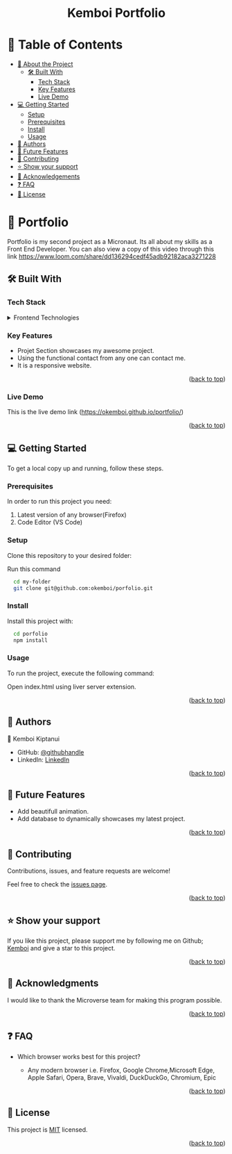 <a name="readme-top"></a>

<div align="center">
  <!-- <img src="logo.png" alt="logo" width="150"  height="auto" /> -->
  <br/>

  <h1><b>Kemboi Portfolio</b></h1>

</div>

<!-- TABLE OF CONTENTS -->

# 📗 Table of Contents

- [📖 About the Project](#about-project)
  - [🛠 Built With](#built-with)
    - [Tech Stack](#tech-stack)
    - [Key Features](#key-features)
    - [Live Demo](#live-demo)
- [💻 Getting Started](#getting-started)
  - [Setup](#setup)
  - [Prerequisites](#prerequisites)
  - [Install](#install)
  - [Usage](#usage)
- [👥 Authors](#authors)
- [🔭 Future Features](#future-features)
- [🤝 Contributing](#contributing)
- [⭐️ Show your support](#support)
- [🙏 Acknowledgements](#acknowledgements)
- [❓ FAQ](#faq)
- [📝 License](#license)

<!-- PROJECT DESCRIPTION -->

# 📖 Portfolio <a name="about-project"></a>

Portfolio is my second project as a Micronaut. Its all about my skills as a Front End Developer. You can also view a copy of this video through this link https://www.loom.com/share/dd136294cedf45adb92182aca3271228

## 🛠 Built With <a name="built-with"></a>

### Tech Stack <a name="tech-stack"></a>

<details>
  <summary>Frontend Technologies</summary>
  <ul>
    <li><a href="https://html.com/">HTML</a></li>
    <li><a href="https://css-tricks.com/">CSS</a></li>
    <li>JavaScript</li>

  </ul>
</details>

<!-- Features -->

### Key Features <a name="key-features"></a>

- Projet Section showcases my awesome project.
- Using the functional contact from any one can contact me.
- It is a responsive website.

<p align="right">(<a href="#readme-top">back to top</a>)</p>

### Live Demo <a name="live-demo"></a>

This is the live demo link (https://okemboi.github.io/portfolio/)

<p align="right">(<a href="#readme-top">back to top</a>)</p>
<!-- GETTING STARTED -->

## 💻 Getting Started <a name="getting-started"></a>

To get a local copy up and running, follow these steps.

### Prerequisites

In order to run this project you need:

1. Latest version of any browser(Firefox)
2. Code Editor (VS Code)

### Setup

Clone this repository to your desired folder:

Run this command

```sh
  cd my-folder
  git clone git@github.com:okemboi/porfolio.git
```

### Install

Install this project with:

```sh
  cd porfolio
  npm install
```

### Usage

To run the project, execute the following command:

Open index.html using liver server extension.

<p align="right">(<a href="#readme-top">back to top</a>)</p>

<!-- AUTHORS -->

## 👥 Authors <a name="authors"></a>

👤 Kemboi Kiptanui

- GitHub: [@githubhandle](https://github.com/okemboi)
- LinkedIn: [LinkedIn](https://www.linkedin.com/in/kiptanuikemboi/)

<p align="right">(<a href="#readme-top">back to top</a>)</p>

<!-- FUTURE FEATURES -->

## 🔭 Future Features <a name="future-features"></a>

- Add beautifull animation.
- Add database to dynamically showcases my latest project.

<p align="right">(<a href="#readme-top">back to top</a>)</p>

<!-- CONTRIBUTING -->

## 🤝 Contributing <a name="contributing"></a>

Contributions, issues, and feature requests are welcome!

Feel free to check the [issues page](https://github.com/okemboi/portfolio/issues/4).

<p align="right">(<a href="#readme-top">back to top</a>)</p>

<!-- SUPPORT -->

## ⭐️ Show your support <a name="support"></a>

If you like this project, please support me by following me on Github; <a href ="https://github.com/okemboi">Kemboi</a> and give a star to this project.

<p align="right">(<a href="#readme-top">back to top</a>)</p>

<!-- ACKNOWLEDGEMENTS -->

## 🙏 Acknowledgments <a name="acknowledgements"></a>

I would like to thank the Microverse team for making this program possible.

<p align="right">(<a href="#readme-top">back to top</a>)</p>

<!-- FAQ (optional) -->

## ❓ FAQ <a name="faq"></a>

- Which browser works best for this project?

  - Any modern browser i.e. Firefox, Google Chrome,Microsoft Edge, Apple Safari, Opera, Brave, Vivaldi, DuckDuckGo, Chromium, Epic

<p align="right">(<a href="#readme-top">back to top</a>)</p>

<!-- LICENSE -->

## 📝 License <a name="license"></a>

This project is [MIT](./LICENSE) licensed.

<p align="right">(<a href="#readme-top">back to top</a>)</p>
